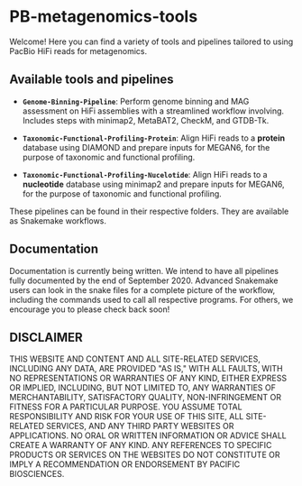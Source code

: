 # PB-metagenomics-tools

Welcome! Here you can find a variety of tools and pipelines tailored to using PacBio HiFi reads for metagenomics.

## Available tools and pipelines

+ **`Genome-Binning-Pipeline`**: Perform genome binning and MAG assessment on HiFi assemblies with a streamlined workflow involving. Includes steps with minimap2, MetaBAT2, CheckM, and GTDB-Tk.

+ **`Taxonomic-Functional-Profiling-Protein`**: Align HiFi reads to a **protein** database using DIAMOND and prepare inputs for MEGAN6, for the purpose of taxonomic and functional profiling. 

+ **`Taxonomic-Functional-Profiling-Nucelotide`**: Align HiFi reads to a **nucleotide** database using minimap2 and prepare inputs for MEGAN6, for the purpose of taxonomic and functional profiling.


These pipelines can be found in their respective folders. They are available as Snakemake workflows.

## Documentation 

Documentation is currently being written. We intend to have all pipelines fully documented by the end of September 2020. Advanced Snakemake users can look in the snake files for a complete picture of the workflow, including the commands used to call all respective programs. For others, we encourage you to please check back soon!


## DISCLAIMER
THIS WEBSITE AND CONTENT AND ALL SITE-RELATED SERVICES, INCLUDING ANY DATA, ARE PROVIDED "AS IS," WITH ALL FAULTS, WITH NO REPRESENTATIONS OR WARRANTIES OF ANY KIND, EITHER EXPRESS OR IMPLIED, INCLUDING, BUT NOT LIMITED TO, ANY WARRANTIES OF MERCHANTABILITY, SATISFACTORY QUALITY, NON-INFRINGEMENT OR FITNESS FOR A PARTICULAR PURPOSE. YOU ASSUME TOTAL RESPONSIBILITY AND RISK FOR YOUR USE OF THIS SITE, ALL SITE-RELATED SERVICES, AND ANY THIRD PARTY WEBSITES OR APPLICATIONS. NO ORAL OR WRITTEN INFORMATION OR ADVICE SHALL CREATE A WARRANTY OF ANY KIND. ANY REFERENCES TO SPECIFIC PRODUCTS OR SERVICES ON THE WEBSITES DO NOT CONSTITUTE OR IMPLY A RECOMMENDATION OR ENDORSEMENT BY PACIFIC BIOSCIENCES.
